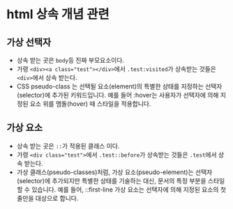 # html 상속 개념 관련
## 가상 선택자  
- 상속 받는 곳은 `body`등 진짜 부모요소이다.  
- 가령 `<div><a class="test"></div>`에서 `.test:visited`가 상속받는 것들은 `<div>`에서 상속 받는다.
- CSS pseudo-class 는 선택될 요소(element)의 특별한 상태를 지정하는 선택자(selector)에 추가된 키워드입니다. 예를 들어 :hover는 사용자가 선택자에 의해 지정된 요소 위를 맴돌(hover) 때 스타일을 적용합니다.

## 가상 요소  
- 상속 받는 곳은 `::`가 적용된 클래스 이다.
- 가령 `<div class="test">`에서 `.test::before`가 상속받는 것들은 `.test`에서 상속 받는다.
- 가상 클래스(pseudo-classes)처럼, 가상 요소(pseudo-element)는 선택자(selector)에 추가되지만 특별한 상태를 기술하는 대신, 문서의 특정 부분을 스타일할 수 있습니다. 예를 들어, ::first-line 가상 요소는 선택자에 의해 지정된 요소의 첫 줄만을 대상으로 합니다.
